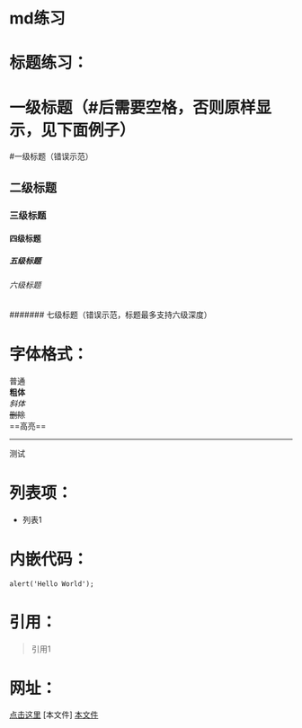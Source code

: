 # md练习
# 标题练习：
# 一级标题（#后需要空格，否则原样显示，见下面例子）
#一级标题（错误示范）
## 二级标题
### 三级标题
#### 四级标题
##### 五级标题
###### 六级标题
####### 七级标题（错误示范，标题最多支持六级深度）
# 字体格式：
普通  
**粗体**    
*斜体*  
~~删除~~  
==高亮==  

--------
测试

# 列表项：
* 列表1

# 内嵌代码：
`alert('Hello World');`

# 引用：
> 引用1

# 网址：
[点击这里](http://www.baidu.com)
[本文件]
[本文件]()
